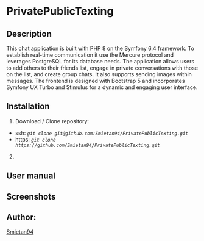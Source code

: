 # PrivatePublicTexting

## Description

This chat application is built with PHP 8 on the Symfony 6.4 framework. To establish real-time communication it use the Mercure protocol and leverages PostgreSQL for its database needs. The application allows users to add others to their friends list, engage in private conversations with those on the list, and create group chats. It also supports sending images within messages. The frontend is designed with Bootstrap 5 and incorporates Symfony UX Turbo and Stimulus for a dynamic and engaging user interface.

## Installation

1. Download / Clone repository:
  - ssh: _`git clone git@github.com:Smietan94/PrivatePublicTexting.git`_
  - https: _`git clone https://github.com/Smietan94/PrivatePublicTexting.git`_
2. 

## User manual



## Screenshots



## Author:
[Smietan94](https://github.com/Smietan94)
